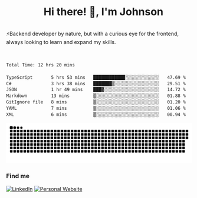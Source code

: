 <div id="user-content-toc">
  <ul align="center">
    <summary><h1 style="display: inline-block">Hi there! 👋, I'm Johnson</h1></summary>
  </ul>
</div>

⚡Backend developer by nature, but with a curious eye for the frontend, always looking to learn and expand my skills.

<br>


<!--START_SECTION:waka-->

```txt
Total Time: 12 hrs 20 mins

TypeScript       5 hrs 53 mins   ████████████░░░░░░░░░░░░░   47.69 %
C#               3 hrs 38 mins   ███████▒░░░░░░░░░░░░░░░░░   29.51 %
JSON             1 hr 49 mins    ███▓░░░░░░░░░░░░░░░░░░░░░   14.72 %
Markdown         13 mins         ▒░░░░░░░░░░░░░░░░░░░░░░░░   01.88 %
GitIgnore file   8 mins          ▒░░░░░░░░░░░░░░░░░░░░░░░░   01.20 %
YAML             7 mins          ▒░░░░░░░░░░░░░░░░░░░░░░░░   01.06 %
XML              6 mins          ▒░░░░░░░░░░░░░░░░░░░░░░░░   00.94 %
```

<!--END_SECTION:waka-->

<picture>
  <source  srcset="https://github.com/joshwambere/joshwambere/blob/output/github-contribution-grid-snake-dark.svg?palette=github-dark">
  <source  srcset="https://github.com/joshwambere/joshwambere/blob/output/github-contribution-grid-snake.svg">
  <img alt="github contribution grid snake animation" src="https://github.com/joshwambere/joshwambere/blob/output/github-contribution-grid-snake.svg">
</picture>

### Find me
<a href="https://www.linkedin.com/in/dusabe-johnson" target="_blank"><img src="https://img.shields.io/badge/LinkedIn-%230077B5.svg?&style=flat&logo=linkedin&logoColor=white" alt="LinkedIn"></a>
‎‎ [![Personal Website](https://img.shields.io/badge/visit-Johnsonis.me-blue)](https://johnsonis.me/)
